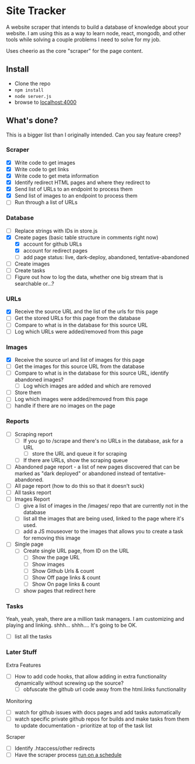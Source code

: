 # Site Tracker

A website scraper that intends to build a database of knowledge about your website. I am using this as a way to learn node, react, mongodb,
and other tools while solving a couple problems I need to solve for my job.
  
Uses cheerio as the core "scraper" for the page content.

## Install

* Clone the repo
* `npm install`
* `node server.js`
* browse to [localhost:4000](http://localhost:4000)

## What's done?

This is a bigger list than I originally intended. Can you say feature creep? 

### Scraper

- [x] Write code to get images
- [x] Write code to get links
- [x] Write code to get meta information 
- [x] Identify redirect HTML pages and where they redirect to
- [x] Send list of URLs to an endpoint to process them
- [x] Send list of images to an endpoint to process them
- [ ] Run through a list of URLs

### Database

- [ ] Replace strings with IDs in store.js
- [x] Create pages (basic table structure in comments right now)
  - [x] account for github URLs
  - [x] account for redirect pages
  - [ ] add page status: live, dark-deploy, abandoned, tentative-abandoned
- [ ] Create images
- [ ] Create tasks
- [ ] Figure out how to log the data, whether one big stream that is searchable or...?

### URLs

- [x] Receive the source URL and the list of the urls for this page
- [ ] Get the stored URLs for this page from the database
- [ ] Compare to what is in the database for this source URL
- [ ] Log which URLs were added/removed from this page

### Images
 
- [x] Receive the source url and list of images for this page
- [ ] Get the images for this source URL from the database
- [ ] Compare to what is in the database for this source URL, identify abandoned images?
    - [ ] Log which images are added and which are removed
- [ ] Store them
- [ ] Log which images were added/removed from this page
- [ ] handle if there are no images on the page

### Reports

- [ ] Scraping report
  - [ ] If you go to /scrape and there's no URLs in the database, ask for a URL
    - [ ] store the URL and queue it for scraping
  - [ ] If there are URLs, show the scraping queue
- [ ] Abandoned page report - a list of new pages discovered that can be marked as "dark deployed" or abandoned instead of tentative-abandoned.
- [ ] All page report (how to do this so that it doesn't suck)
- [ ] All tasks report
- [ ] Images Report
  - [ ] give a list of images in the /images/ repo that are currently not in the database
  - [ ] list all the images that are being used, linked to the page where it's used.
  - [ ] add a JS mouseover to the images that allows you to create a task for removing this image
- [ ] Single page 
  - [ ] Create single URL page, from ID on the URL
    - [ ] Show the page URL 
    - [ ] Show images 
    - [ ] Show Github Urls & count
    - [ ] Show Off page links & count
    - [ ] Show On page links & count
  - [ ] show pages that redirect here

### Tasks

Yeah, yeah, yeah, there are a million task managers. I am customizing and playing and linking. shhh... shhh.... It's going to be OK.

- [ ] list all the tasks 


### Later Stuff

Extra Features

- [ ] How to add code hooks, that allow adding in extra functionality dynamically without screwing up the source?
  - [ ] obfuscate the github url code away from the html.links functionality

Monitoring

- [ ] watch for github issues with docs pages and add tasks automatically
- [ ] watch specific private github repos for builds and make tasks from them to update documentation - prioritize at top of the task list

Scraper

- [ ] Identify .htaccess/other redirects
- [ ] Have the scraper process [run on a schedule](http://blog.nodejitsu.com/npmawesome-agenda/)
